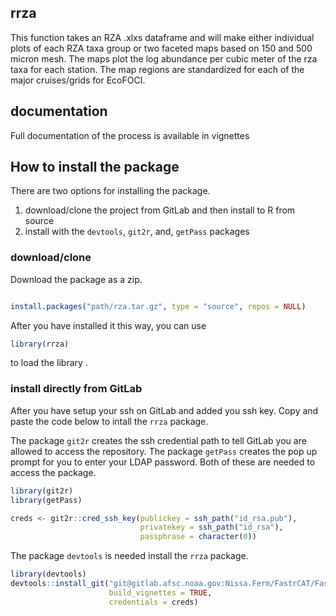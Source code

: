 <!-- README.md is generated from README.Rmd. Please edit that file -->
rrza
----

This function takes an RZA .xlxs dataframe and will make either
individual plots of each RZA taxa group or two faceted maps based on 150
and 500 micron mesh. The maps plot the log abundance per cubic meter of
the rza taxa for each station. The map regions are standardized for each
of the major cruises/grids for EcoFOCI.

documentation
-------------

Full documentation of the process is available in vignettes

How to install the package
--------------------------

There are two options for installing the package.

1.  download/clone the project from GitLab and then install to R from
    source
2.  install with the `devtools`, `git2r`, and, `getPass` packages

### download/clone

Download the package as a zip.

``` r

install.packages("path/rza.tar.gz", type = "source", repos = NULL)
```

After you have installed it this way, you can use

``` r
library(rrza)
```

to load the library .

### install directly from GitLab

After you have setup your ssh on GitLab and added you ssh key. Copy and
paste the code below to intall the `rrza` package.

The package `git2r` creates the ssh credential path to tell GitLab you
are allowed to access the repository. The package `getPass` creates the
pop up prompt for you to enter your LDAP password. Both of these are
needed to access the package.

``` r
library(git2r)
library(getPass)

creds <- git2r::cred_ssh_key(publickey = ssh_path("id_rsa.pub"),
                             privatekey = ssh_path("id_rsa"),
                             passphrase = character(0))
```

The package `devtools` is needed install the `rrza` package.

``` r
library(devtools)
devtools::install_git("git@gitlab.afsc.noaa.gov:Nissa.Ferm/FastrCAT/FastrCAT.git",
                      build_vignettes = TRUE,
                      credentials = creds)
```
